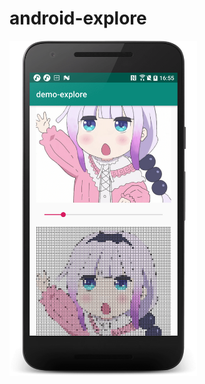 # android-explore
<!--![康娜](/art/img/pix_kangla.png)-->

<img src="art/img/img_kangla.png" width="300" align="center">